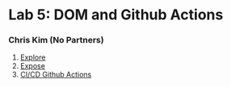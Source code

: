 # Lab 5: DOM and Github Actions
### Chris Kim (No Partners)
1. [Explore](https://shkimsito.github.io/sp23-cse110-lab5/explore.html)
2. [Expose](https://shkimsito.github.io/sp23-cse110-lab5/expose.html)
3. [CI/CD Github Actions](https://github.com/shkimsito/introduction-to-github)
